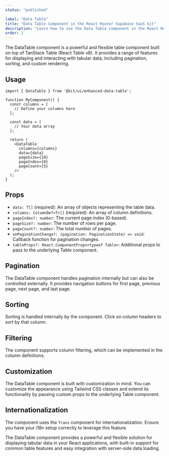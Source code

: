```yaml
---
status: "published"

label: "Data Table"
title: "Data Table Component in the React Router Supabase SaaS kit"
description: "Learn how to use the Data Table component in the React Router Supabase SaaS kit"
order: 2
---
```



The DataTable component is a powerful and flexible table component built on top of TanStack Table (React Table v8). It provides a range of features for displaying and interacting with tabular data, including pagination, sorting, and custom rendering.

## Usage

```tsx
import { DataTable } from '@kit/ui/enhanced-data-table';

function MyComponent() {
  const columns = [
    // Define your columns here
  ];

  const data = [
    // Your data array
  ];

  return (
    <DataTable
      columns={columns}
      data={data}
      pageSize={10}
      pageIndex={0}
      pageCount={5}
    />
  );
}
```

## Props

- `data: T[]` (required): An array of objects representing the table data.
- `columns: ColumnDef<T>[]` (required): An array of column definitions.
- `pageIndex?: number`: The current page index (0-based).
- `pageSize?: number`: The number of rows per page.
- `pageCount?: number`: The total number of pages.
- `onPaginationChange?: (pagination: PaginationState) => void`: Callback function for pagination changes.
- `tableProps?: React.ComponentProps<typeof Table>`: Additional props to pass to the underlying Table component.

## Pagination

The DataTable component handles pagination internally but can also be controlled externally. It provides navigation buttons for first page, previous page, next page, and last page.

## Sorting

Sorting is handled internally by the component. Click on column headers to sort by that column.

## Filtering

The component supports column filtering, which can be implemented in the column definitions.

## Customization

The DataTable component is built with customization in mind. You can customize the appearance using Tailwind CSS classes and extend its functionality by passing custom props to the underlying Table component.

## Internationalization

The component uses the `Trans` component for internationalization. Ensure you have your i18n setup correctly to leverage this feature.

The DataTable component provides a powerful and flexible solution for displaying tabular data in your React applications, with built-in support for common table features and easy integration with server-side data loading.
